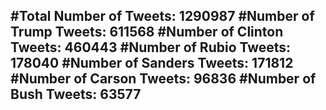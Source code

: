 #Total Number of Tweets: 1290987 
#Number of Trump Tweets: 611568
#Number of Clinton Tweets: 460443
#Number of Rubio Tweets: 178040
#Number of Sanders Tweets: 171812
#Number of Carson Tweets: 96836
#Number of Bush Tweets: 63577
---
